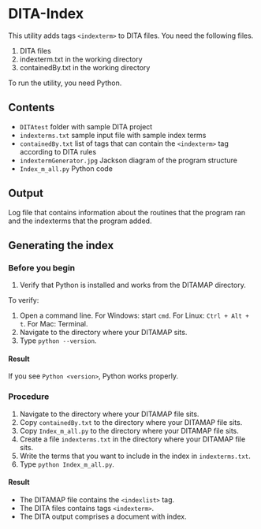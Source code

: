 # DITA-Index

This utility adds tags `<indexterm>` to DITA files. You need the following files.
1. DITA files
2. indexterm.txt in the working directory
3. containedBy.txt in the working directory

To run the utility, you need Python. 

## Contents

* `DITAtest` folder with sample DITA project
* `indexterms.txt` sample input file with sample index terms
* `containedBy.txt` list of tags that can contain the `<indexterm>` tag according to DITA rules
* `indextermGenerator.jpg` Jackson diagram of the program structure
* `Index_m_all.py` Python code

## Output
Log file that contains information about the routines that the program ran and the indexterms that the program added.

## Generating the index

### Before you begin
1. Verify that Python is installed and works from the DITAMAP directory.

To verify:
  
  1. Open a command line. For Windows: start `cmd`. For Linux: `Ctrl + Alt + t`. For Mac: Terminal.
  2. Navigate to the directory where your DITAMAP sits.
  3. Type `python --version`. 
 #### Result 
 If you see `Python <version>`, Python works properly.
  
### Procedure
1. Navigate to the directory where your DITAMAP file sits.
2. Copy `containedBy.txt` to the directory where your DITAMAP file sits.
3. Copy `Index_m_all.py` to the directory where your DITAMAP file sits. 
4. Create a file `indexterms.txt` in the directory where your DITAMAP file sits. 
5. Write the terms that you want to include in the index in `indexterms.txt`.
4. Type `python Index_m_all.py`.

#### Result
* The DITAMAP file contains the `<indexlist>` tag.
* The DITA files contains tags `<indexterm>`.
* The DITA output comprises a document with index. 




